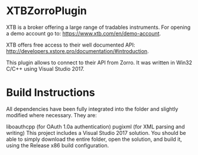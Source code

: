 # XTBZorroPlugin
XTB is a broker offering a large range of tradables instruments.
For opening a demo account go to: https://www.xtb.com/en/demo-account.

XTB offers free access to their well documented API: http://developers.xstore.pro/documentation/#introduction.

This plugin allows to connect to their API from Zorro. It was written in Win32 C/C++ using Visual Studio 2017.

# Build Instructions
All dependencies have been fully integrated into the folder and slightly modified where necessary. They are:

liboauthcpp (for OAuth 1.0a authentication)
pugixml (for XML parsing and writing)
This project includes a Visual Studio 2017 solution. You should be able to simply download the entire folder, open the solution, and build it, using the Release x86 build configuration.
